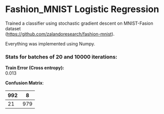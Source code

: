 # Fashion_MNIST Logistic Regression

Trained a classifier using stochastic gradient descent on MNIST-Fasion dataset<br/>
(https://github.com/zalandoresearch/fashion-mnist).

Everything was implemented using Numpy.

### Stats for batches of 20 and 10000 iterations:

__Train Error (Cross entropy):__ <br/>
0.013

__Confusion Matrix__:

| 992 | 8   |
|-----|-----|
| 21  | 979 |
